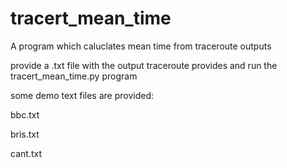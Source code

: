 # tracert_mean_time
A program which caluclates mean time from traceroute outputs

provide a .txt file with the output traceroute provides and run the tracert_mean_time.py program

some demo text files are provided:

bbc.txt

bris.txt

cant.txt
